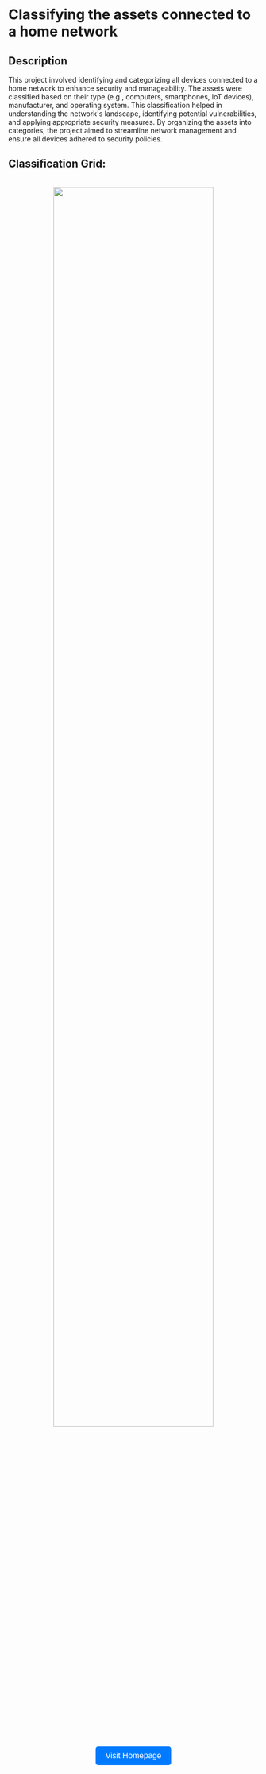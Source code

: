 <h1>Classifying the assets connected to a home network</h1>


<h2>Description</h2>
This project involved identifying and categorizing all devices connected to a home network to enhance security and manageability. The assets were classified based on their type (e.g., computers, smartphones, IoT devices), manufacturer, and operating system. This classification helped in understanding the network's landscape, identifying potential vulnerabilities, and applying appropriate security measures. By organizing the assets into categories, the project aimed to streamline network management and ensure all devices adhered to security policies.
<br />


<h2>Classification Grid:</h2>

<p align="center">
<br/>
<img src="https://imgur.com/qednaNX.png" height="80%" width="80%" 
<br />


<!-- Add the button at the bottom -->
<div style="text-align: center; margin-top: 20px;">
    <a href="https://github.com/AndrewGreeneCyber" target="_blank" style="text-decoration: none;">
        <button style="background-color: #007BFF; color: white; padding: 10px 20px; border: none; border-radius: 5px; font-size: 16px; cursor: pointer;">
            Visit Homepage
        </button>
    </a>
</div>


<!--
 ```diff
- text in red
+ text in green
! text in orange
# text in gray
@@ text in purple (and bold)@@
```
--!>
